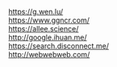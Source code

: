 https://g.wen.lu/
<br>
https://www.ggncr.com/
<br>
https://allee.science/
<br>
http://google.ihuan.me/
<br>
https://search.disconnect.me/
<br>
http://webwebweb.com/
